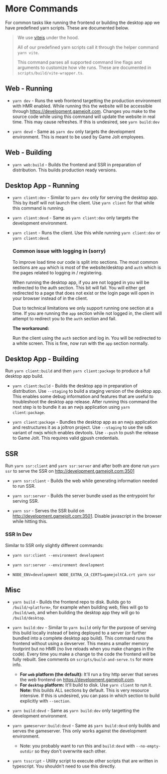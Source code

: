 # More Commands
For common tasks like running the frontend or building the desktop app we have predefined yarn scripts. These are documented below.

> We use [vitejs](https://vitejs.dev) under the hood.
>
> All of our predefined yarn scripts call it through the helper command `yarn vite`.
>
> This command parses all supported command line flags and arguments to customize how vite runs. These are documented in `scripts/build/vite-wrapper.ts`.

## Web - Running
- `yarn dev` - Runs the web frontend targetting the production environment with HMR enabled. While running this the website will be accessible through https://development.gamejolt.com. Changes you make to the source code while using this command will update the website in real time. This may cause refreshes. If this is undesired, see `yarn build:dev`

- `yarn devd` - Same as `yarn dev` only targets the development environment. This is meant to be used by Game Jolt employees.

## Web - Building
- `yarn web:build` - Builds the frontend and SSR in preparation of distribution. This builds production ready versions.

## Desktop App - Running
- `yarn client:dev` - Similar to `yarn dev` only for serving the desktop app. This by itself will not launch the client. Use `yarn client` for that while this command is running.

- `yarn client:devd` - Same as `yarn client:dev` only targets the development environment.

- `yarn client` - Runs the client. Use this while running `yarn client:dev` or `yarn client:devd`.

  ### __Common issue with logging in (sorry)__
  To improve load time our code is split into sections. The most common sections are `app` which is most of the website/desktop  and `auth` which is the pages related to logging in / registering.

  When running the desktop app, if you are not logged in you will be redirected to the auth section. This bit will fail. You will either get redirected to a page that does not exist or the login page will open in your browser instead of in the client.

  Due to technical limitations we only support running one section at a time. If you are running the `app` section while not logged in, the client will attempt to redirect you to the `auth` section and fail.

  __The workaround:__

  Run the client using the `auth` section and log in. You will be redirected to a white screen. This is fine, now run with the `app` section normally.

## Desktop App - Building
Run `yarn client:build` and then `yarn client:package` to produce a full desktop app build.

- `yarn client:build` - Builds the desktop app in preparation of distribution. Use `--staging` to build a staging version of the desktop app. This enables some debug information and features that are useful to troubleshoot the desktop app release. After running this command the next step is to bundle it as an nwjs application using `yarn client:package`.

- `yarn client:package` - Bundles the desktop app as an nwjs application and restructures it as a joltron project. Use `--staging` to use the sdk variant of nwjs which enables devtools. Use `--push` to push the release to Game Jolt. This requires valid gjpush credentials.

## SSR
Run `yarn ssr:client` and `yarn ssr:server` and after both are done run `yarn ssr` to serve the SSR on http://development.gamejolt.com:3501

- `yarn ssr:client` - Builds the web while generating information needed to run SSR.

- `yarn ssr:server` - Builds the server bundle used as the entrypoint for serving SSR.

- `yarn ssr` - Serves the SSR build on http://development.gamejolt.com:3501. Disable javascript in the browser while hitting this.

### SSR In Dev
Similar to SSR only slightly different commands:

- `yarn ssr:client --environment development`

- `yarn ssr:server --environment development`

- `NODE_ENV=development NODE_EXTRA_CA_CERTS=gamejoltCA.crt yarn ssr`

## Misc
- `yarn build` - Builds the frontend repo to disk. Builds go to `/build/<platform>`, for example when building web, files will go to `/build/web`, and when building the desktop app they will go to `/build/desktop`.

- `yarn build:dev` - Similar to `yarn build` only for the purpose of serving this build locally instead of being deployed to a server (or further bundled into a complete desktop app build). This command runs the frontend without using a devserver. This means a smaller memory footprint but no HMR (no live reloads when you make changes in the code). Every time you make a change to the code the frontend will be fully rebuilt. See comments on `scripts/build-and-serve.ts` for more info.
  - __For `web` platform (the default):__ It'll run a tiny http server that serves the web frontend on https://development.gamejolt.com.
  - __For `desktop` platform:__ It'll build to disk. Use `yarn client` to run it. __Note:__ this builds ALL sections by default. This is very resource intensive. If this is undesired, you can pass in which section to build explicitly with `--section`.

- `yarn build:devd` - Same as `yarn build:dev` only targetting the development environment.

- `yarn gameserver:build:devd` - Same as `yarn build:devd` only builds and
  serves the gameserver. This only works against the development environment.

  * Note: you probably want to run this and `build:devd` with `--no-empty-outdir` so they don't overwrite each other.

- `yarn tsscript` - Utility script to execute other scripts that are written in typescript. You shouldn't need to use this directly.
